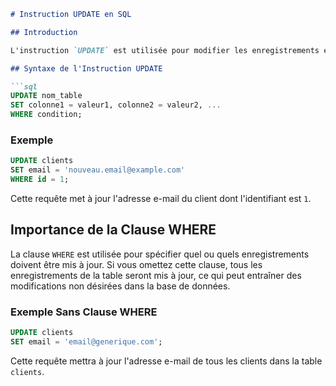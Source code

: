 ```markdown
# Instruction UPDATE en SQL

## Introduction

L'instruction `UPDATE` est utilisée pour modifier les enregistrements existants dans une table. Pour garantir que seuls les enregistrements désirés soient modifiés, il est crucial d'utiliser la clause `WHERE`.

## Syntaxe de l'Instruction UPDATE

```sql
UPDATE nom_table
SET colonne1 = valeur1, colonne2 = valeur2, ...
WHERE condition;
```

### Exemple

```sql
UPDATE clients
SET email = 'nouveau.email@example.com'
WHERE id = 1;
```

Cette requête met à jour l'adresse e-mail du client dont l'identifiant est `1`.

## Importance de la Clause WHERE

La clause `WHERE` est utilisée pour spécifier quel ou quels enregistrements doivent être mis à jour. Si vous omettez cette clause, tous les enregistrements de la table seront mis à jour, ce qui peut entraîner des modifications non désirées dans la base de données.

### Exemple Sans Clause WHERE

```sql
UPDATE clients
SET email = 'email@generique.com';
```

Cette requête mettra à jour l'adresse e-mail de tous les clients dans la table `clients`.